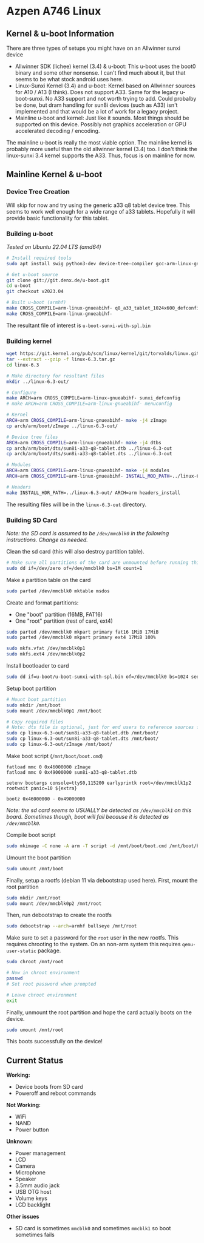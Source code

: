 # Azpen A746 Linux


## Kernel & u-boot Information

There are three types of setups you might have on an Allwinner sunxi device

- Allwinner SDK (lichee) kernel (3.4) & u-boot: This u-boot uses the boot0 binary and some other nonsense. I can't find much about it, but that seems to be what stock android uses here.
- Linux-Sunxi Kernel (3.4) and u-boot: Kernel based on Allwinner sources for A10 / A13 (I think). Does not support A33. Same for the legacy u-boot-sunxi. No A33 support and not worth trying to add. Could probalby be done, but dram handling for sun8i devices (such as A33) isn't implemented and that would be a lot of work for a legacy project.
- Mainline u-boot and kernel: Just like it sounds. Most things should be supported on this device. Possibly not graphics acceleration or GPU accelerated decoding / encoding.

The mainline u-boot is really the most viable option. The mainline kernel is probably more useful than the old allwinner kernel (3.4) too. I don't think the linux-sunxi 3.4 kernel supports the A33. Thus, focus is on mainline for now.


## Mainline Kernel & u-boot

### Device Tree Creation

Will skip for now and try using the generic a33 q8 tablet device tree. This seems to work well enough for a wide range of a33 tablets. Hopefully it will provide basic functionality for this tablet.


### Building u-boot

*Tested on Ubuntu 22.04 LTS (amd64)*

```sh
# Install required tools
sudo apt install swig python3-dev device-tree-compiler gcc-arm-linux-gnueabihf

# Get u-boot source
git clone git://git.denx.de/u-boot.git
cd u-boot
git checkout v2023.04

# Built u-boot (armhf)
make CROSS_COMPILE=arm-linux-gnueabihf- q8_a33_tablet_1024x600_defconfig
make CROSS_COMPILE=arm-linux-gnueabihf-
```

The resultant file of interest is `u-boot-sunxi-with-spl.bin`


### Building kernel

```sh
wget https://git.kernel.org/pub/scm/linux/kernel/git/torvalds/linux.git/snapshot/linux-6.3.tar.gz
tar --extract --gzip -f linux-6.3.tar.gz
cd linux-6.3

# Make directory for resultant files
mkdir ../linux-6.3-out/

# Configure
make ARCH=arm CROSS_COMPILE=arm-linux-gnueabihf- sunxi_defconfig
# make ARCH=arm CROSS_COMPILE=arm-linux-gnueabihf- menuconfig

# Kernel
ARCH=arm CROSS_COMPILE=arm-linux-gnueabihf- make -j4 zImage
cp arch/arm/boot/zImage ../linux-6.3-out/

# Device tree files
ARCH=arm CROSS_COMPILE=arm-linux-gnueabihf- make -j4 dtbs
cp arch/arm/boot/dts/sun8i-a33-q8-tablet.dtb ../linux-6.3-out
cp arch/arm/boot/dts/sun8i-a33-q8-tablet.dts ../linux-6.3-out

# Modules
ARCH=arm CROSS_COMPILE=arm-linux-gnueabihf- make -j4 modules
ARCH=arm CROSS_COMPILE=arm-linux-gnueabihf- INSTALL_MOD_PATH=../linux-6.3-out/ make modules modules_install

# Headers
make INSTALL_HDR_PATH=../linux-6.3-out/ ARCH=arm headers_install
```

The resulting files will be in the `linux-6.3-out` directory.


### Building SD Card

*Note: the SD card is assumed to be `/dev/mmcblk0` in the following instructions. Change as needed.*

Clean the sd card (this will also destroy partition table).

```sh
# Make sure all partitions of the card are unmounted before running this command
sudo dd if=/dev/zero of=/dev/mmcblk0 bs=1M count=1
```

Make a partition table on the card

```sh
sudo parted /dev/mmcblk0 mktable msdos
```

Create and format partitions:

- One "boot" partition (16MB, FAT16)
- One "root" partition (rest of card, ext4)

```sh
sudo parted /dev/mmcblk0 mkpart primary fat16 1MiB 17MiB
sudo parted /dev/mmcblk0 mkpart primary ext4 17MiB 100%

sudo mkfs.vfat /dev/mmcblk0p1
sudo mkfs.ext4 /dev/mmcblk0p2
```

Install bootloader to card

```sh
sudo dd if=u-boot/u-boot-sunxi-with-spl.bin of=/dev/mmcblk0 bs=1024 seek=8
```

Setup boot partition

```sh
# Mount boot partition
sudo mkdir /mnt/boot
sudo mount /dev/mmcblk0p1 /mnt/boot

# Copy required files
# Note: dts file is optional, just for end users to reference sources for the dtb file)
sudo cp linux-6.3-out/sun8i-a33-q8-tablet.dtb /mnt/boot/
sudo cp linux-6.3-out/sun8i-a33-q8-tablet.dts /mnt/boot/
sudo cp linux-6.3-out/zImage /mnt/boot/
```

Make boot script (`/mnt/boot/boot.cmd`)

```
fatload mmc 0 0x46000000 zImage
fatload mmc 0 0x49000000 sun8i-a33-q8-tablet.dtb

setenv bootargs console=ttyS0,115200 earlyprintk root=/dev/mmcblk1p2 rootwait panic=10 ${extra}

bootz 0x46000000 - 0x49000000
```

*Note: the sd card seems to USUALLY be detected as `/dev/mmcblk1` on this board. Sometimes though, boot will fail because it is detected as `/dev/mmcblk0`.*

Compile boot script

```sh
sudo mkimage -C none -A arm -T script -d /mnt/boot/boot.cmd /mnt/boot/boot.scr
```

Umount the boot partition

```sh
sudo umount /mnt/boot
```

Finally, setup a rootfs (debian 11 via debootstrap used here). First, mount the root partition

```sh
sudo mkdir /mnt/root
sudo mount /dev/mmcblk0p2 /mnt/root
```

Then, run debootstrap to create the rootfs

```sh
sudo debootstrap --arch=armhf bullseye /mnt/root
```

Make sure to set a password for the `root` user in the new rootfs. This requires chrooting to the system. On an non-arm system this requires `qemu-user-static` package.

```sh
sudo chroot /mnt/root

# Now in chroot environment
passwd
# Set root password when prompted

# Leave chroot environment
exit
```

Finally, unmount the root partition and hope the card actually boots on the device.

```sh
sudo umount /mnt/root
```


This boots successfully on the device!


## Current Status

**Working:**

- Device boots from SD card
- Poweroff and reboot commands


**Not Working:**

- WiFi
- NAND
- Power button

**Unknown:**

- Power management
- LCD
- Camera
- Microphone
- Speaker
- 3.5mm audio jack
- USB OTG host
- Volume keys
- LCD backlight


**Other issues**

- SD card is sometimes `mmcblk0` and sometimes `mmcblk1` so boot sometimes fails
